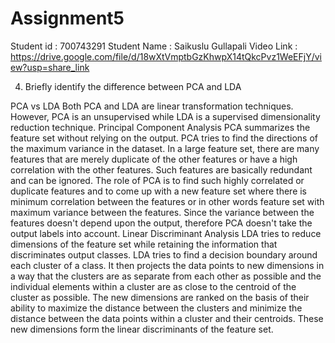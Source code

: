 # Assignment5
Student id : 700743291
Student Name : Saikuslu Gullapali
Video Link : https://drive.google.com/file/d/18wXtVmptbGzKhwpX14tQkcPvz1WeEFjY/view?usp=share_link


4. Briefly identify the difference between PCA and LDA

PCA vs LDA
Both PCA and LDA are linear transformation techniques. However, PCA is an unsupervised while LDA is a supervised dimensionality reduction technique.
Principal Component Analysis
PCA summarizes the feature set without relying on the output. PCA tries to find the directions of the maximum variance in the dataset. In a large feature set, there are many features that are merely duplicate of the other features or have a high correlation with the other features. Such features are basically redundant and can be ignored. The role of PCA is to find such highly correlated or duplicate features and to come up with a new feature set where there is minimum correlation between the features or in other words feature set with maximum variance between the features. Since the variance between the features doesn't depend upon the output, therefore PCA doesn't take the output labels into account.
Linear Discriminant Analysis
LDA tries to reduce dimensions of the feature set while retaining the information that discriminates output classes. LDA tries to find a decision boundary around each cluster of a class. It then projects the data points to new dimensions in a way that the clusters are as separate from each other as possible and the individual elements within a cluster are as close to the centroid of the cluster as possible. The new dimensions are ranked on the basis of their ability to maximize the distance between the clusters and minimize the distance between the data points within a cluster and their centroids. These new dimensions form the linear discriminants of the feature set.
